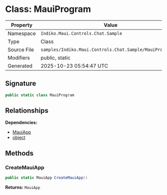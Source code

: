 # Class: MauiProgram

| Property | Value |
|----------|-------|
| Namespace | `Indiko.Maui.Controls.Chat.Sample` |
| Type | Class |
| Source File | `samples/Indiko.Maui.Controls.Chat.Sample/MauiProgram.cs` |
| Modifiers | public, static |
| Generated | 2025-10-23 05:54:47 UTC |

## Signature

```csharp
public static class MauiProgram
```

## Relationships

**Dependencies:**
- [MauiApp](MauiApp.md)
- [object](object.md)

## Methods

### CreateMauiApp

```csharp
public static MauiApp CreateMauiApp()
```

**Returns:** `MauiApp`

